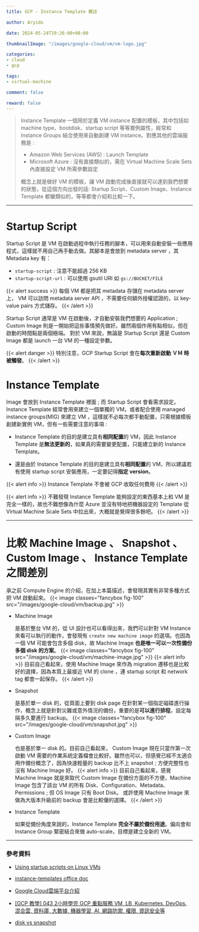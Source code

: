 ```yaml
---
title: GCP - Instance Template 概述

author: Aryido

date: 2024-05-24T19:26:00+08:00

thumbnailImage: "/images/google-cloud/vm/vm-logo.jpg"

categories:
- cloud
- gcp

tags:
- virtual-machine

comment: false

reward: false
---
```

<!--BODY-->
> Instance Template 一個用於定義 VM instance 配置的模板，其中包括如 machine type、bootdisk、startup script 等等實例屬性，經常和 Instance Groups 結合使用來自動創建 VM instance。對應其他的雲端服務是 :
> - Amazon Web Services (AWS) : Launch Template 
> - Microsoft Azure : 沒有直接類似的，需在 Virtual Machine Scale Sets 內直接設定 VM 所需參數設定
>
> 概念上就是做好 VM 的模板，讓 VM 啟動完成後直接就可以達到我們想要的狀態，從這個方向出發的話: Startup Script、Custom Image、Instance Template 都蠻類似的，等等都會介紹和比較一下。
<!--more-->

---

# Startup Script
Startup Script 是 VM 在啟動過程中執行任務的腳本，可以用來自動安裝一些應用程式，這樣就不用自己再手動去做。其腳本是會放到 metadata server ，其 Metadata key 有：
- `startup-script` : 注意不能超過 256 KB
- `startup-script-url` : 可以使用 gsutil URI 如 `gs://BUCKET/FILE`

{{< alert success >}}
每個 VM 都是把其 metadata 存儲在 metadata server 上， VM 可以訪問 metadata server API ，不需要任何額外授權認證的，以 key-value pairs 方式儲存。
{{< /alert >}}

Startup Script 通常是 VM 在啟動後，才自動安裝我們想要的 Application ; Custom Image 則是一開始把這些事情預先做好。雖然兩個作用有點相似，但在啟動的時間點是兩個極端。 對於 VM 來說，無論是 Startup Script 還是 Custom Image 都是 launch 一台 VM 的一種設定參數。

{{< alert danger >}}
特別注意，GCP Startup Script 會在**每次重新啟動 ＶＭ 時被觸發**。
{{< /alert >}}


# Instance Template
Image 會放到 Instance Template 裡面 ; 而 Startup Script 會看需求設定。Instance Template 經常會用來建立一個單獨的 VM，或者配合使用 managed instance groups(MIG) 來建立 VM ，這樣就不必每次都手動配置，只需根據模板創建新實例 VM，但有一些需要注意的事項 : 

- Instance Template 的目的是建立具有**相同配置**的 VM，因此 Instance Template 是**無法更新的**，如果真的需要變更配置，只能建立新的 Instance Template。

- 還是由於 Instance Template 的目的是建立具有**相同配置**的 VM，所以建議若有使用 startup script 安裝應用，一定要記得**指定 version**。

{{< alert info >}}
Instance Template 不會被 GCP 收取任何費用
{{< /alert >}}

{{< alert info >}}
不難發現 Instance Template 能夠設定的東西基本上和 VM 是完全一樣的，故也不難想像為什麼 Azure 並沒有特地把機器設定的 Template 從 Virtual Machine Scale Sets 中拉出來，大概就是覺得很多餘吧。
{{< /alert >}}

---

# 比較 Machine Image 、 Snapshot 、 Custom Image 、 Instance Template 之間差別
承之前 Compute Engine 的介紹，在加上本篇描述，會發現其實有非常多種方式把 VM 啟動起來。
{{< image classes="fancybox fig-100" src="/images/google-cloud/vm/backup.jpg" >}}

- Machine Image

    是基於整台 VM 的，從 UI 設計也可以看得出來，我們可以針對 VM Instance 來看可以執行的動作，會發現有 `create new machine image` 的選項。也因為一個 VM 可能會包含多個 disk，故 Machine Image **也是唯一可以一次性備份多個 disk 的方案**。
    {{< image classes="fancybox fig-100" src="/images/google-cloud/vm/machine-image.jpg" >}}
    {{< alert info >}}
目前自己看起來，使用 Machine Image 來作為 migration 遷移也是比較好的選擇，因為本質上最接近 VM 的 clone ，連 startup script 和 network tag 都會一起保存。
{{< /alert >}}
    
- Snapshot 

    是基於單一 disk 的，從頁面上要到 disk page 在針對某一個指定磁碟進行操作，概念上就是針對災難或意外情況的備份，重要的是**可以進行排程**，設定每隔多久要進行 backup。
{{< image classes="fancybox fig-100" src="/images/google-cloud/vm/snapshot.jpg" >}}

- Custom Image

    也是基於單一 disk 的。目前自己看起來， Custom Image 現在只當作第一次啟動 VM 需要的作業系統定義檔會比較好。雖然也可以，但感覺已經不太適合用作備份概念了，因為快速輕量的 backup 比不上 snapshot ; 方便完整性也沒有 Machine Image 好。 
    {{< alert info >}}
目前自己看起來，感覺 Machine Image 就是來取代 Custom Image 在備份方面的不方便，Machine Image 包含了該台 VM 的所有 Disk、Configuration、Metadata、Permissions ; 但 OS Image 只有 Boot Disk。
或許使用 Machine Image 來做為大版本升級前的 backup 會是比較優的選擇。
{{< /alert >}}
    

- Instance Template

    如果從備份角度來說的，Instance Template **完全不屬於備份用途**。偏向會和 Instance Group 緊密結合來做 auto-scale，目標是建立全新的 VM。


---

### 參考資料

- [Using startup scripts on Linux VMs](https://cloud.google.com/compute/docs/instances/startup-scripts/linux)

- [instance-templates office doc](https://cloud.google.com/compute/docs/instance-templates)

- [Google Cloud雲端平台介紹](https://jason-kao-blog.medium.com/google-cloud%E9%9B%B2%E7%AB%AF%E5%B9%B3%E5%8F%B0%E4%BB%8B%E7%B4%B9-fc3212c8359b)

- [[GCP 教學] 043 2小時學完 GCP 重點服務 VM, LB, Kubernetes, DevOps, 混合雲, 資料庫, 大數據, 機器學習, AI, 網路防禦, 權限, 資訊安全等](https://www.youtube.com/watch?v=hQE14DX4LHQ&t=134s)

- [disk vs snapshot](https://stackoverflow.com/questions/27290731/google-compute-engine-what-is-the-difference-between-disk-snapshot-and-disk-ima)


